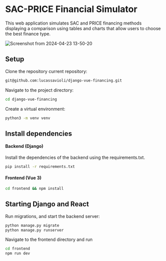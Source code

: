 # SAC-PRICE Financial Simulator

This web application simulates SAC and PRICE financing methods displaying a comparison using tables and charts that allow users to choose the best finance type.

![Screenshot from 2024-04-23 13-50-20](https://github.com/lucassavioli/django-vue-financing/assets/26097753/744fa6e1-19b1-4a68-980e-68eca0861c35)

## Setup

Clone the repository current repository:

```sh
git@github.com:lucassavioli/django-vue-financing.git
```

Navigate to the project directory:

```sh
cd django-vue-financing
```

Create a virtual environment:

```sh
python3 -m venv venv
```

## Install dependencies

#### Backend (Django)

Install the dependencies of the backend using the requirements.txt.

```sh
pip install -r requirements.txt
```

#### Frontend (Vue 3)

```sh
cd frontend && npm install
```

## Starting Django and React

Run migrations, and start the backend server:

```sh
python manage.py migrate
python manage.py runserver
```

Navigate to the frontend directory and run

```sh
cd frontend
npm run dev
```

